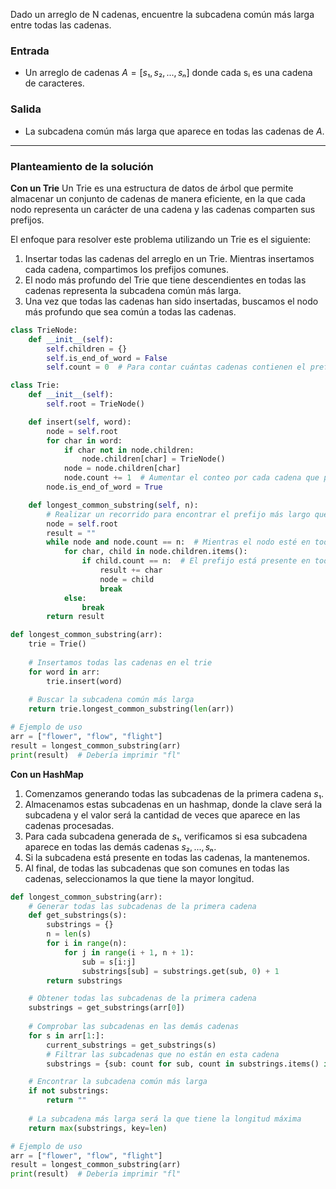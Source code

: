 Dado un arreglo de N cadenas, encuentre la subcadena común más larga entre todas las cadenas.

### Entrada
- Un arreglo de cadenas $A = [s₁, s₂, ..., sₙ]$ donde cada sᵢ es una cadena de caracteres.

### Salida
- La subcadena común más larga que aparece en todas las cadenas de $A$.

---

### Planteamiento de la solución

**Con un Trie**
Un Trie es una estructura de datos de árbol que permite almacenar un conjunto de cadenas de manera eficiente, en la que cada nodo representa un carácter de una cadena y las cadenas comparten sus prefijos.

El enfoque para resolver este problema utilizando un Trie es el siguiente:

1. Insertar todas las cadenas del arreglo en un Trie. Mientras insertamos cada cadena, compartimos los prefijos comunes.
2. El nodo más profundo del Trie que tiene descendientes en todas las cadenas representa la subcadena común más larga.
3. Una vez que todas las cadenas han sido insertadas, buscamos el nodo más profundo que sea común a todas las cadenas.

```py
class TrieNode:
    def __init__(self):
        self.children = {}
        self.is_end_of_word = False
        self.count = 0  # Para contar cuántas cadenas contienen el prefijo

class Trie:
    def __init__(self):
        self.root = TrieNode()

    def insert(self, word):
        node = self.root
        for char in word:
            if char not in node.children:
                node.children[char] = TrieNode()
            node = node.children[char]
            node.count += 1  # Aumentar el conteo por cada cadena que pasa por este nodo
        node.is_end_of_word = True

    def longest_common_substring(self, n):
        # Realizar un recorrido para encontrar el prefijo más largo que esté presente en todas las cadenas
        node = self.root
        result = ""
        while node and node.count == n:  # Mientras el nodo esté en todas las cadenas
            for char, child in node.children.items():
                if child.count == n:  # El prefijo está presente en todas las cadenas
                    result += char
                    node = child
                    break
            else:
                break
        return result

def longest_common_substring(arr):
    trie = Trie()
    
    # Insertamos todas las cadenas en el trie
    for word in arr:
        trie.insert(word)
    
    # Buscar la subcadena común más larga
    return trie.longest_common_substring(len(arr))

# Ejemplo de uso
arr = ["flower", "flow", "flight"]
result = longest_common_substring(arr)
print(result)  # Debería imprimir "fl"
```

**Con un HashMap**
1. Comenzamos generando todas las subcadenas de la primera cadena $s₁$. 
2. Almacenamos estas subcadenas en un hashmap, donde la clave será la subcadena y el valor será la cantidad de veces que aparece en las cadenas procesadas.
3. Para cada subcadena generada de $s₁$, verificamos si esa subcadena aparece en todas las demás cadenas $s₂, ..., sₙ$.
4. Si la subcadena está presente en todas las cadenas, la mantenemos.
5. Al final, de todas las subcadenas que son comunes en todas las cadenas, seleccionamos la que tiene la mayor longitud.  

```py
def longest_common_substring(arr):
    # Generar todas las subcadenas de la primera cadena
    def get_substrings(s):
        substrings = {}
        n = len(s)
        for i in range(n):
            for j in range(i + 1, n + 1):
                sub = s[i:j]
                substrings[sub] = substrings.get(sub, 0) + 1
        return substrings

    # Obtener todas las subcadenas de la primera cadena
    substrings = get_substrings(arr[0])
    
    # Comprobar las subcadenas en las demás cadenas
    for s in arr[1:]:
        current_substrings = get_substrings(s)
        # Filtrar las subcadenas que no están en esta cadena
        substrings = {sub: count for sub, count in substrings.items() if sub in current_substrings}

    # Encontrar la subcadena común más larga
    if not substrings:
        return ""
    
    # La subcadena más larga será la que tiene la longitud máxima
    return max(substrings, key=len)

# Ejemplo de uso
arr = ["flower", "flow", "flight"]
result = longest_common_substring(arr)
print(result)  # Debería imprimir "fl"
```